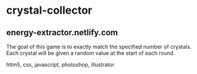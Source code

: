 # crystal-collector

## energy-extractor.netlify.com

The goal of this game is to exactly match the specified number of crystals. Each crystal will be given a random value at the start of each round. 

htlm5, css, javascript, photoshop, illustrator
